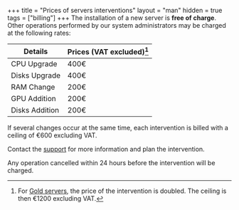 +++
title = "Prices of servers interventions"
layout = "man"
hidden = true
tags = ["billing"]
+++
The installation of a new server is **free of charge**. Other operations performed by our system administrators may be charged at the following rates:

| Details                                      | Prices (VAT excluded)[^1] |
| -------------------------------------------- | ------------------------- |
| CPU Upgrade                                  | 400€                      |
| Disks Upgrade                                | 400€                      |
| RAM Change                                   | 200€                      |
| GPU Addition                                 | 200€                     |
| Disks Addition                               | 200€                      |

If several changes occur at the same time, each intervention is billed with a ceiling of €600 excluding VAT.

Contact the [support](https://admin.alwaysdata.com/support/add/) for more information and plan the intervention.

Any operation cancelled within 24 hours before the intervention will be charged.

[^1]: For [Gold servers](accounts/billing/private-cloud-prices#managed-gold-servers), the price of the intervention is doubled. The ceiling is then €1200 excluding VAT.
